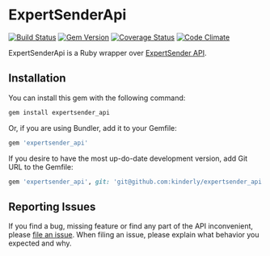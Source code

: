# ExpertSenderApi

[![Build Status](https://travis-ci.org/kinderly/expertsender_api.png?branch=master)](https://travis-ci.org/kinderly/expertsender_api)
[![Gem Version](https://badge.fury.io/rb/expertsender_api.png)](http://badge.fury.io/rb/expertsender_api)
[![Coverage Status](https://coveralls.io/repos/kinderly/expertsender_api/badge.png)](https://coveralls.io/r/kinderly/expertsender_api)
[![Code Climate](https://codeclimate.com/github/kinderly/expertsender_api.png)](https://codeclimate.com/github/kinderly/expertsender_api)

ExpertSenderApi is a Ruby wrapper over [ExpertSender API](http://manual.expertsender.ru/).

## Installation

You can install this gem with the following command:

```bash
gem install expertsender_api
```

Or, if you are using Bundler, add it to your Gemfile:

```ruby
gem 'expertsender_api'
```

If you desire to have the most up-do-date development version, add Git URL to the Gemfile:
```ruby
gem 'expertsender_api', git: 'git@github.com:kinderly/expertsender_api.git'
```

## Reporting Issues

If you find a bug, missing feature or find any part of the API inconvenient, please [file an issue](https://github.com/kinderly/expertsender_api/issues/new). When filing an issue, please explain what behavior you expected and why.

